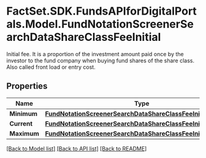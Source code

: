# FactSet.SDK.FundsAPIforDigitalPortals.Model.FundNotationScreenerSearchDataShareClassFeeInitial
Initial fee. It is a proportion of the investment amount paid once by the investor to the fund company when buying fund shares of the share class. Also called front load or entry cost.

## Properties

Name | Type | Description | Notes
------------ | ------------- | ------------- | -------------
**Minimum** | [**FundNotationScreenerSearchDataShareClassFeeInitialMinimum**](FundNotationScreenerSearchDataShareClassFeeInitialMinimum.md) |  | [optional] 
**Current** | [**FundNotationScreenerSearchDataShareClassFeeInitialCurrent**](FundNotationScreenerSearchDataShareClassFeeInitialCurrent.md) |  | [optional] 
**Maximum** | [**FundNotationScreenerSearchDataShareClassFeeInitialMaximum**](FundNotationScreenerSearchDataShareClassFeeInitialMaximum.md) |  | [optional] 

[[Back to Model list]](../README.md#documentation-for-models) [[Back to API list]](../README.md#documentation-for-api-endpoints) [[Back to README]](../README.md)

